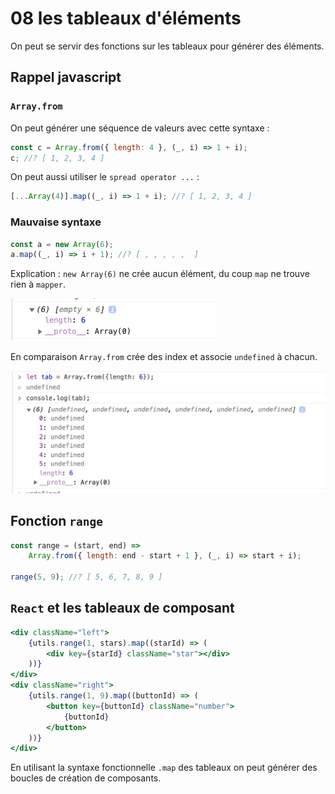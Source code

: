 # 08 les tableaux d'éléments

On peut se servir des fonctions sur les tableaux pour générer des éléments.

## Rappel javascript

### `Array.from`

On peut générer une séquence de valeurs avec cette syntaxe :

```js
const c = Array.from({ length: 4 }, (_, i) => 1 + i);
c; //? [ 1, 2, 3, 4 ]
```

On peut aussi utiliser le `spread operator ...` :

```js
[...Array(4)].map((_, i) => 1 + i); //? [ 1, 2, 3, 4 ]
```

### Mauvaise syntaxe

```js
const a = new Array(6);
a.map((_, i) => i + 1); //? [ , , , , ,  ]
```

Explication : `new Array(6)` ne crée aucun élément, du coup `map` ne trouve rien à `mapper`.

<img src="assets/Screenshot 2020-08-30 at 16.52.05.png" alt="Screenshot 2020-08-30 at 16.52.05" style="zoom:50%;" />

En comparaison `Array.from` crée des index et associe `undefined` à chacun.

<img src="assets/Screenshot 2020-08-30 at 16.52.31.png" alt="Screenshot 2020-08-30 at 16.52.31" style="zoom:50%;" />

## Fonction `range`

```js
const range = (start, end) =>
    Array.from({ length: end - start + 1 }, (_, i) => start + i);

range(5, 9); //? [ 5, 6, 7, 8, 9 ]
```



## `React` et les tableaux de composant

```jsx
<div className="left">
    {utils.range(1, stars).map((starId) => (
        <div key={starId} className="star"></div>
    ))}
</div>
<div className="right">
    {utils.range(1, 9).map((buttonId) => (
        <button key={buttonId} className="number">
            {buttonId}
        </button>
    ))}
</div>
```

En utilisant la syntaxe fonctionnelle `.map` des tableaux on peut générer des boucles de création de composants.

